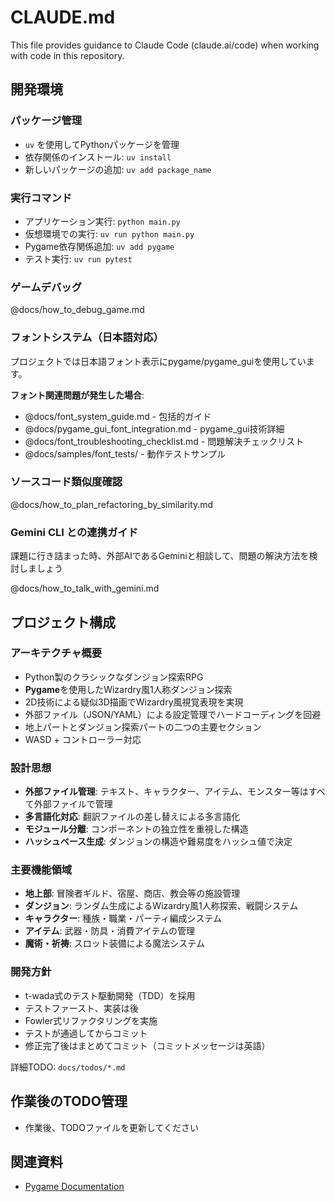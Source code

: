 # CLAUDE.md

This file provides guidance to Claude Code (claude.ai/code) when working with code in this repository.

## 開発環境

### パッケージ管理

- `uv` を使用してPythonパッケージを管理
- 依存関係のインストール: `uv install`
- 新しいパッケージの追加: `uv add package_name`

### 実行コマンド

- アプリケーション実行: `python main.py`
- 仮想環境での実行: `uv run python main.py`
- Pygame依存関係追加: `uv add pygame`
- テスト実行: `uv run pytest`

### ゲームデバッグ

@docs/how_to_debug_game.md

### フォントシステム（日本語対応）

プロジェクトでは日本語フォント表示にpygame/pygame_guiを使用しています。

**フォント関連問題が発生した場合**:

- @docs/font_system_guide.md - 包括的ガイド
- @docs/pygame_gui_font_integration.md - pygame_gui技術詳細  
- @docs/font_troubleshooting_checklist.md - 問題解決チェックリスト
- @docs/samples/font_tests/ - 動作テストサンプル

### ソースコード類似度確認

@docs/how_to_plan_refactoring_by_similarity.md

### Gemini CLI との連携ガイド

課題に行き詰まった時、外部AIであるGeminiと相談して、問題の解決方法を検討しましょう

@docs/how_to_talk_with_gemini.md

## プロジェクト構成

### アーキテクチャ概要

- Python製のクラシックなダンジョン探索RPG
- **Pygame**を使用したWizardry風1人称ダンジョン探索
- 2D技術による疑似3D描画でWizardry風視覚表現を実現
- 外部ファイル（JSON/YAML）による設定管理でハードコーディングを回避
- 地上パートとダンジョン探索パートの二つの主要セクション
- WASD + コントローラー対応

### 設計思想

- **外部ファイル管理**: テキスト、キャラクター、アイテム、モンスター等はすべて外部ファイルで管理
- **多言語化対応**: 翻訳ファイルの差し替えによる多言語化
- **モジュール分離**: コンポーネントの独立性を重視した構造
- **ハッシュベース生成**: ダンジョンの構造や難易度をハッシュ値で決定

### 主要機能領域

- **地上部**: 冒険者ギルド、宿屋、商店、教会等の施設管理
- **ダンジョン**: ランダム生成によるWizardry風1人称探索、戦闘システム
- **キャラクター**: 種族・職業・パーティ編成システム
- **アイテム**: 武器・防具・消費アイテムの管理
- **魔術・祈祷**: スロット装備による魔法システム

### 開発方針

- t-wada式のテスト駆動開発（TDD）を採用
- テストファースト、実装は後
- Fowler式リファクタリングを実施
- テストが通過してからコミット
- 修正完了後はまとめてコミット（コミットメッセージは英語）

詳細TODO: `docs/todos/*.md`

## 作業後のTODO管理

- 作業後、TODOファイルを更新してください

## 関連資料

- [Pygame Documentation](https://www.pygame.org/docs/)

